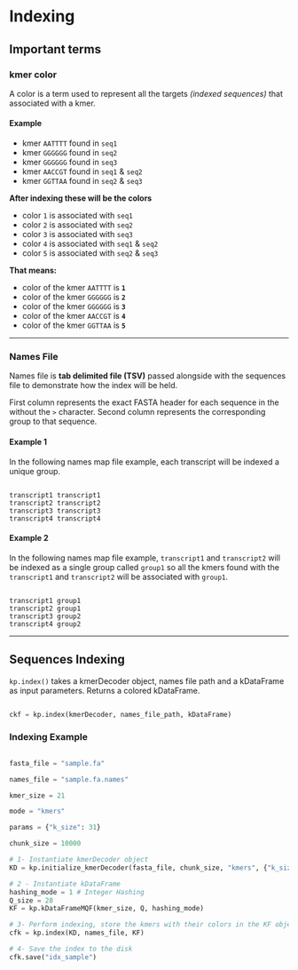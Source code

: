 # Indexing

## Important terms

### kmer color

A color is a term used to represent all the targets *(indexed sequences)* that associated with a kmer.

#### Example

- kmer `AATTTT` found in `seq1`
- kmer `GGGGGG` found in `seq2`
- kmer `GGGGGG` found in `seq3`
- kmer `AACCGT` found in `seq1` & `seq2`
- kmer `GGTTAA` found in `seq2` & `seq3`

**After indexing these will be the colors**

- color `1` is associated with `seq1`
- color `2` is associated with `seq2`
- color `3` is associated with `seq3`
- color `4` is associated with `seq1` & `seq2`
- color `5` is associated with `seq2` & `seq3`

**That means:**
- color of the kmer `AATTTT` is **`1`** 
- color of the kmer `GGGGGG` is **`2`**
- color of the kmer `GGGGGG` is **`3`**
- color of the kmer `AACCGT` is **`4`**
- color of the kmer `GGTTAA` is **`5`**

---

### Names File

Names file is **tab delimited file (TSV)** passed alongside with the sequences file to demonstrate how the index will be held.

First column represents the exact FASTA header for each sequence in the without the `>` character.
Second column represents the corresponding group to that sequence.

#### Example 1

In the following names map file example, each transcript will be indexed a unique group.

```tsv

transcript1	transcript1
transcript2	transcript2
transcript3	transcript3
transcript4	transcript4

```

#### Example 2

In the following names map file example, `transcript1` and `transcript2` will be indexed as a single group called `group1` so all the kmers found with the `transcript1` and `transcript2` will be associated with `group1`.

```tsv

transcript1	group1
transcript2	group1
transcript3	group2
transcript4	group2

```

---

## Sequences Indexing

`kp.index()` takes a kmerDecoder object, names file path and a kDataFrame as input parameters. Returns a colored kDataFrame.

```python

ckf = kp.index(kmerDecoder, names_file_path, kDataFrame)

```

### Indexing Example

```python

fasta_file = "sample.fa"

names_file = "sample.fa.names"

kmer_size = 21

mode = "kmers"

params = {"k_size": 31}

chunk_size = 10000

# 1- Instantiate kmerDecoder object
KD = kp.initialize_kmerDecoder(fasta_file, chunk_size, "kmers", {"k_size" : kmer_size})

# 2 - Instantiate kDataFrame
hashing_mode = 1 # Integer Hashing
Q_size = 28
KF = kp.kDataFrameMQF(kmer_size, Q, hashing_mode)

# 3- Perform indexing, store the kmers with their colors in the KF object and the colors information will be returned as a colored_kDataFrame (cfk)
cfk = kp.index(KD, names_file, KF)

# 4- Save the index to the disk
cfk.save("idx_sample")

```
